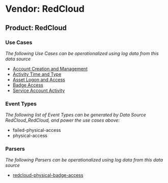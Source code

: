 Vendor: RedCloud
================
Product: RedCloud
-----------------

### Use Cases

_The following Use Cases can be operationalized using log data from this data source_

* [Account Creation and Management](../UseCases/usecase_account_creation_and_management.md)
* [Activity Time  and Type](../UseCases/usecase_activity_time__and_type.md)
* [Asset Logon and Access](../UseCases/usecase_asset_logon_and_access.md)
* [Badge Access](../UseCases/usecase_badge_access.md)
* [Service Account Activity](../UseCases/usecase_service_account_activity.md)


### Event Types

_The following list of Event Types can be generated by Data Source RedCloud_RedCloud, and power the use cases above:_

- failed-physical-access
- physical-access


### Parsers

_The following Parsers can be operationalized using log data from this data source_

* [redcloud-physical-badge-access](../Parsers/parserContent_redcloud-physical-badge-access.md)
